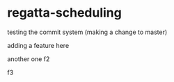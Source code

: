 # regatta-scheduling

testing the commit system (making a change to master)

adding a feature here

another one f2

f3